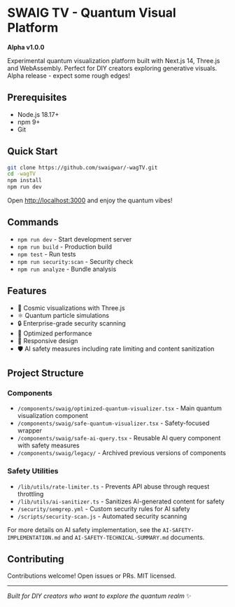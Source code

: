 # SWAIG TV - Quantum Visual Platform

**Alpha v1.0.0**

Experimental quantum visualization platform built with Next.js 14, Three.js and WebAssembly. Perfect for DIY creators exploring generative visuals. Alpha release - expect some rough edges!

## Prerequisites

- Node.js 18.17+
- npm 9+
- Git

## Quick Start

```bash
git clone https://github.com/swaigwar/-wagTV.git
cd -wagTV
npm install
npm run dev
```

Open [http://localhost:3000](http://localhost:3000) and enjoy the quantum vibes!

## Commands

- `npm run dev` - Start development server
- `npm run build` - Production build  
- `npm test` - Run tests
- `npm run security:scan` - Security check
- `npm run analyze` - Bundle analysis

## Features

- 🌌 Cosmic visualizations with Three.js
- ⚛️ Quantum particle simulations
- 🔒 Enterprise-grade security scanning
- 🚀 Optimized performance
- 📱 Responsive design
- 🛡️ AI safety measures including rate limiting and content sanitization

## Project Structure

### Components

- `/components/swaig/optimized-quantum-visualizer.tsx` - Main quantum visualization component
- `/components/swaig/safe-quantum-visualizer.tsx` - Safety-focused wrapper
- `/components/swaig/safe-ai-query.tsx` - Reusable AI query component with safety measures
- `/components/swaig/legacy/` - Archived previous versions of components

### Safety Utilities

- `/lib/utils/rate-limiter.ts` - Prevents API abuse through request throttling
- `/lib/utils/ai-sanitizer.ts` - Sanitizes AI-generated content for safety
- `/security/semgrep.yml` - Custom security rules for AI safety
- `/scripts/security-scan.js` - Automated security scanning

For more details on AI safety implementation, see the `AI-SAFETY-IMPLEMENTATION.md` and `AI-SAFETY-TECHNICAL-SUMMARY.md` documents.

## Contributing

Contributions welcome! Open issues or PRs. MIT licensed.

---

*Built for DIY creators who want to explore the quantum realm* ✨
